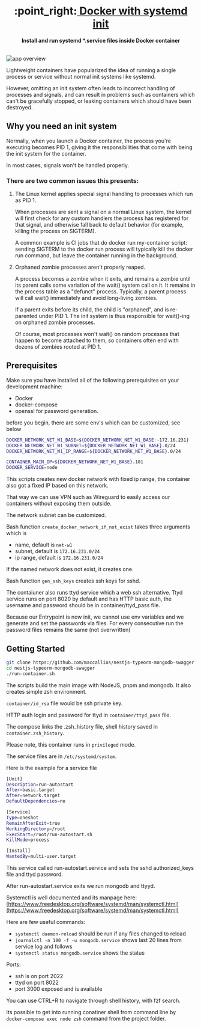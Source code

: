 <!-- https://github.com/nestjsx/crud -->

<div align="center">
  <h1>:point_right:<a href="https://github.com/maccallios/nestjs-typeorm-mongodb-swagger">
  Docker with systemd init
  </a></h1>
</div>

<div align="center">
  <strong>Install and run systemd *.service files inside Docker container</strong>
</div>

<br />

![app overview](docs/images/app-overview.png)

Lightweight containers have popularized the idea of running a single process or service without normal init systems like systemd.

However, omitting an init system often leads to incorrect handling of processes and signals, and can result in problems such as containers which can't be gracefully stopped, or leaking containers which should have been destroyed.

## Why you need an init system

Normally, when you launch a Docker container, the process you're executing becomes PID 1, giving it the responsibilities that come with being the init system for the container.

In most cases, signals won't be handled properly.

### There are two common issues this presents:

1)  The Linux kernel applies special signal handling to processes which run as PID 1.

    When processes are sent a signal on a normal Linux system, the kernel will first check for any custom handlers the process has registered for that signal, and otherwise fall back to default behavior (for example, killing the process on SIGTERM).

    A common example is CI jobs that do docker run my-container script: sending SIGTERM to the docker run process will typically kill the docker run command, but leave the container running in the background.

2)  Orphaned zombie processes aren't properly reaped.

    A process becomes a zombie when it exits, and remains a zombie until its parent calls some variation of the wait() system call on it. It remains in the process table as a "defunct" process. Typically, a parent process will call wait() immediately and avoid long-living zombies.

    If a parent exits before its child, the child is "orphaned", and is re-parented under PID 1. The init system is thus responsible for wait()-ing on orphaned zombie processes.

    Of course, most processes won't wait() on random processes that happen to become attached to them, so containers often end with dozens of zombies rooted at PID 1.

## Prerequisites

Make sure you have installed all of the following prerequisites on your development machine:

* Docker
* docker-compose
* openssl for password generation.

before you begin, there are some env's which can be customized,
see below

```bash
DOCKER_NETWORK_NET_W1_BASE=${DOCKER_NETWORK_NET_W1_BASE:-172.16.231}
DOCKER_NETWORK_NET_W1_SUBNET=${DOCKER_NETWORK_NET_W1_BASE}.0/24
DOCKER_NETWORK_NET_W1_IP_RANGE=${DOCKER_NETWORK_NET_W1_BASE}.0/24

CONTAINER_MAIN_IP=${DOCKER_NETWORK_NET_W1_BASE}.101
DOCKER_SERVICE=node
```

This scripts creates new docker network with fixed ip range,
the container also got a fixed IP based on this network.

That way we can use VPN such as Wireguard to easily access our containers
without exposing them outside.

The network subnet can be customized.

Bash function `create_docker_network_if_not_exist` takes three arguments which is
  * name,     default is `net-w1`
  * subnet,   default is `172.16.231.0/24`
  * ip range, default is `172.16.231.0/24`

If the named network does not exist, it creates one.

Bash function `gen_ssh_keys` creates ssh keys for sshd.

The contaiuner also runs ttyd service which a web ssh alternative.
Ttyd service runs on port 8020 by default and has HTTP basic auth,
the username and password should be in container/ttyd_pass file.

Because our Entrypoint is now init, we cannot use env variables and 
we generate and set the passwords via files.
For every consecutive run the password files remains the same (not overwritten)

## Getting Started

```bash
git clone https://github.com/maccallios/nestjs-typeorm-mongodb-swagger
cd nestjs-typeorm-mongodb-swagger
./run-container.sh
```

The scripts build the main image with NodeJS, pnpm and mongodb.
It also creates simple zsh environment.

`container/id_rsa` file would be ssh private key.

HTTP auth login and password for ttyd in `container/ttyd_pass` file.

The compose links the .zsh_history file, shell history saved in `container.zsh_history`.


Please note, this container runs in `privileged` mode.

The service files are in `/etc/systemd/system`.

Here is the example for a service file

```bash
[Unit]
Description=run-autostart
After=basic.target
After=network.target
DefaultDependencies=no

[Service]
Type=oneshot
RemainAfterExit=true
WorkingDirectory=/root
ExecStart=/root/run-autostart.sh
KillMode=process

[Install]
WantedBy=multi-user.target
```

This service called run-autostart.service and sets the sshd authorized_keys file and ttyd password.

After run-autostart.service exits we run mongodb and ttyyd.

Systemctl is well documented and its manpage here: [https://www.freedesktop.org/software/systemd/man/systemctl.html](https://www.freedesktop.org/software/systemd/man/systemctl.html)

Here are few useful commands:
  * `systemctl daemon-reload` should be run if any files changed to reload
  * `journalctl -n 100 -f -u mongodb.service` shows last 20 lines from service log and follows
  * `systemctl status mongodb.service` shows the status

Ports:
  * ssh is on port 2022
  * ttyd on port 8022
  * port 3000 exposed and is available

You can use CTRL+R to navigate through shell history, with fzf search.

Its possible to get into running conatiner shell from command line by `docker-compose exec node zsh` command from the project folder.
